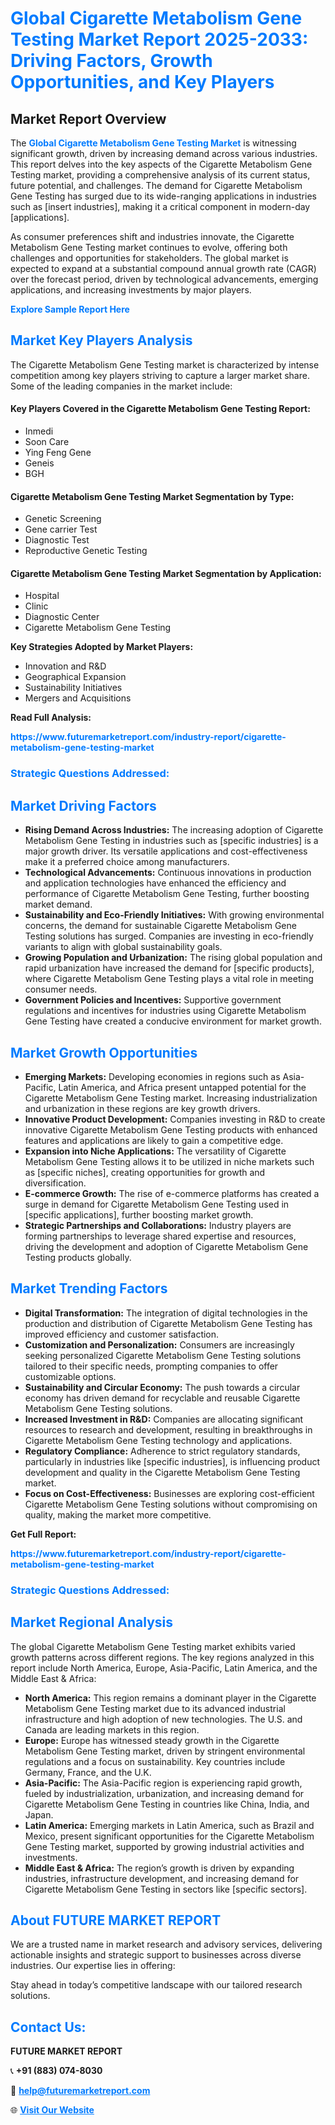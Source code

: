 <h1 style="color: #007BFF;">Global Cigarette Metabolism Gene Testing Market Report 2025-2033: Driving Factors, Growth Opportunities, and Key Players</h1>

<section id="overview">
<h2>Market Report Overview</h2>
<p>The <a href="https://www.futuremarketreport.com/industry-report/cigarette-metabolism-gene-testing-market" style="color: #007BFF; text-decoration: none;"><strong>Global Cigarette Metabolism Gene Testing Market</strong></a> is witnessing significant growth, driven by increasing demand across various industries. This report delves into the key aspects of the Cigarette Metabolism Gene Testing market, providing a comprehensive analysis of its current status, future potential, and challenges. The demand for Cigarette Metabolism Gene Testing has surged due to its wide-ranging applications in industries such as [insert industries], making it a critical component in modern-day [applications].</p>
<p>As consumer preferences shift and industries innovate, the Cigarette Metabolism Gene Testing market continues to evolve, offering both challenges and opportunities for stakeholders. The global market is expected to expand at a substantial compound annual growth rate (CAGR) over the forecast period, driven by technological advancements, emerging applications, and increasing investments by major players.</p>
</section>

<section id="overview">
<p><a href="https://www.futuremarketreport.com/request-sample/reportId=123239" style="color: #007BFF; text-decoration: none;"><strong>Explore Sample Report Here</strong></a></p>
</section>

<section id="key-players">
<h2 style="color: #007BFF;">Market Key Players Analysis</h2>
<p>The Cigarette Metabolism Gene Testing market is characterized by intense competition among key players striving to capture a larger market share. Some of the leading companies in the market include:</p>
<h4>Key Players Covered in the Cigarette Metabolism Gene Testing Report:</h4>
<ul><li>Inmedi</li><li>Soon Care</li><li>Ying Feng Gene</li><li>Geneis</li><li>BGH</li></ul>
<h4>Cigarette Metabolism Gene Testing Market Segmentation by Type:</h4>
<ul><li>Genetic Screening</li><li>Gene carrier Test</li><li>Diagnostic Test</li><li>Reproductive Genetic Testing</li></ul>

<h4>Cigarette Metabolism Gene Testing Market Segmentation by Application:</h4>
<ul><li>Hospital</li><li>Clinic</li><li>Diagnostic Center</li><li>Cigarette Metabolism Gene Testing</li></ul>
<p><strong>Key Strategies Adopted by Market Players:</strong></p>
<ul>
<li>Innovation and R&D</li>
<li>Geographical Expansion</li>
<li>Sustainability Initiatives</li>
<li>Mergers and Acquisitions</li>
</ul>
</section>

<section>
<p><strong>Read Full Analysis: </strong></p><a href="https://www.futuremarketreport.com/industry-report/cigarette-metabolism-gene-testing-market" style="color: #007BFF; text-decoration: none;"><strong>https://www.futuremarketreport.com/industry-report/cigarette-metabolism-gene-testing-market</strong></a>
<h3 style="color: #007BFF;">Strategic Questions Addressed:</h3>
</section>

<section id="driving-factors">
<h2 style="color: #007BFF;">Market Driving Factors</h2>
<ul>
<li><strong>Rising Demand Across Industries:</strong> The increasing adoption of Cigarette Metabolism Gene Testing in industries such as [specific industries] is a major growth driver. Its versatile applications and cost-effectiveness make it a preferred choice among manufacturers.</li>
<li><strong>Technological Advancements:</strong> Continuous innovations in production and application technologies have enhanced the efficiency and performance of Cigarette Metabolism Gene Testing, further boosting market demand.</li>
<li><strong>Sustainability and Eco-Friendly Initiatives:</strong> With growing environmental concerns, the demand for sustainable Cigarette Metabolism Gene Testing solutions has surged. Companies are investing in eco-friendly variants to align with global sustainability goals.</li>
<li><strong>Growing Population and Urbanization:</strong> The rising global population and rapid urbanization have increased the demand for [specific products], where Cigarette Metabolism Gene Testing plays a vital role in meeting consumer needs.</li>
<li><strong>Government Policies and Incentives:</strong> Supportive government regulations and incentives for industries using Cigarette Metabolism Gene Testing have created a conducive environment for market growth.</li>
</ul>
</section>

<section id="growth-opportunities">
<h2 style="color: #007BFF;">Market Growth Opportunities</h2>
<ul>
<li><strong>Emerging Markets:</strong> Developing economies in regions such as Asia-Pacific, Latin America, and Africa present untapped potential for the Cigarette Metabolism Gene Testing market. Increasing industrialization and urbanization in these regions are key growth drivers.</li>
<li><strong>Innovative Product Development:</strong> Companies investing in R&D to create innovative Cigarette Metabolism Gene Testing products with enhanced features and applications are likely to gain a competitive edge.</li>
<li><strong>Expansion into Niche Applications:</strong> The versatility of Cigarette Metabolism Gene Testing allows it to be utilized in niche markets such as [specific niches], creating opportunities for growth and diversification.</li>
<li><strong>E-commerce Growth:</strong> The rise of e-commerce platforms has created a surge in demand for Cigarette Metabolism Gene Testing used in [specific applications], further boosting market growth.</li>
<li><strong>Strategic Partnerships and Collaborations:</strong> Industry players are forming partnerships to leverage shared expertise and resources, driving the development and adoption of Cigarette Metabolism Gene Testing products globally.</li>
</ul>
</section>

<section id="trending-factors">
<h2 style="color: #007BFF;">Market Trending Factors</h2>
<ul>
<li><strong>Digital Transformation:</strong> The integration of digital technologies in the production and distribution of Cigarette Metabolism Gene Testing has improved efficiency and customer satisfaction.</li>
<li><strong>Customization and Personalization:</strong> Consumers are increasingly seeking personalized Cigarette Metabolism Gene Testing solutions tailored to their specific needs, prompting companies to offer customizable options.</li>
<li><strong>Sustainability and Circular Economy:</strong> The push towards a circular economy has driven demand for recyclable and reusable Cigarette Metabolism Gene Testing solutions.</li>
<li><strong>Increased Investment in R&D:</strong> Companies are allocating significant resources to research and development, resulting in breakthroughs in Cigarette Metabolism Gene Testing technology and applications.</li>
<li><strong>Regulatory Compliance:</strong> Adherence to strict regulatory standards, particularly in industries like [specific industries], is influencing product development and quality in the Cigarette Metabolism Gene Testing market.</li>
<li><strong>Focus on Cost-Effectiveness:</strong> Businesses are exploring cost-efficient Cigarette Metabolism Gene Testing solutions without compromising on quality, making the market more competitive.</li>
</ul>
</section>

<section>
<p><strong>Get Full Report: </strong></p><a href="https://www.futuremarketreport.com/industry-report/cigarette-metabolism-gene-testing-market" style="color: #007BFF; text-decoration: none;"><strong>https://www.futuremarketreport.com/industry-report/cigarette-metabolism-gene-testing-market</strong></a>
<h3 style="color: #007BFF;">Strategic Questions Addressed:</h3>
</section>


<section id="regional-analysis">
<h2 style="color: #007BFF;">Market Regional Analysis</h2>
<p>The global Cigarette Metabolism Gene Testing market exhibits varied growth patterns across different regions. The key regions analyzed in this report include North America, Europe, Asia-Pacific, Latin America, and the Middle East & Africa:</p>
<ul>
<li><strong>North America:</strong> This region remains a dominant player in the Cigarette Metabolism Gene Testing market due to its advanced industrial infrastructure and high adoption of new technologies. The U.S. and Canada are leading markets in this region.</li>
<li><strong>Europe:</strong> Europe has witnessed steady growth in the Cigarette Metabolism Gene Testing market, driven by stringent environmental regulations and a focus on sustainability. Key countries include Germany, France, and the U.K.</li>
<li><strong>Asia-Pacific:</strong> The Asia-Pacific region is experiencing rapid growth, fueled by industrialization, urbanization, and increasing demand for Cigarette Metabolism Gene Testing in countries like China, India, and Japan.</li>
<li><strong>Latin America:</strong> Emerging markets in Latin America, such as Brazil and Mexico, present significant opportunities for the Cigarette Metabolism Gene Testing market, supported by growing industrial activities and investments.</li>
<li><strong>Middle East & Africa:</strong> The region’s growth is driven by expanding industries, infrastructure development, and increasing demand for Cigarette Metabolism Gene Testing in sectors like [specific sectors].</li>
</ul>
</section>

<footer>
<h2 style="color: #007BFF;">About FUTURE MARKET REPORT</h2>
<p>We are a trusted name in market research and advisory services, delivering actionable insights and strategic support to businesses across diverse industries. Our expertise lies in offering:</p>

<p>Stay ahead in today’s competitive landscape with our tailored research solutions.</p>

<h2 style="color: #007BFF;">Contact Us:</h2>
<p><strong>FUTURE MARKET REPORT</strong></p>
<p>📞 <strong>+91 (883) 074-8030</strong></p>
<p>📧 <strong><a href="mailto:help@futuremarketreport.com" style="color: #007BFF;">help@futuremarketreport.com</a></strong></p>
<p>🌐 <strong><a href="https://www.futuremarketreport.com/" style="color: #007BFF;">Visit Our Website</a></strong></p>
</footer>